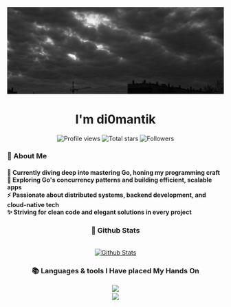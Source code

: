 <a href="https://github.com/di0mantik/di0mantik/blob/main/header.jpg">
  <img src="https://github.com/di0mantik/di0mantik/blob/main/header.jpg" alt="Header Image" style="width:auto; height:auto"/>
</a>

<h1 align="center">I'm di0mantik</h1>

<div align="center">
  <img height="28px" 
    src="https://komarev.com/ghpvc/?username=di0mantik&label=Profile%20views&color=318CE7&style=for-the-badge" 
    alt="Profile views" />
  <img height="28px" 
    alt="Total stars" 
    title="Total stars on GitHub" 
    src="https://custom-icon-badges.herokuapp.com/badge/dynamic/json?logo=star&color=318CE7&labelColor=505050&label=Stars&style=for-the-badge&query=%24.stars&url=https://api.github-star-counter.workers.dev/user/di0mantik"       />
  <img height="28px" 
    alt="Followers" 
    title="Follow me on GitHub" 
    src="https://custom-icon-badges.herokuapp.com/github/followers/di0mantik?color=318CE7&labelColor=505050&style=for-the-badge&logo=person-add&label=Followers&logoColor=white" />
</div>

<h3 align="left">💫 About Me</h3>
<h4> 
🌱 Currently diving deep into mastering Go, honing my programming craft</br>
🔭 Exploring Go's concurrency patterns and building efficient, scalable apps</br>
⚡ Passionate about distributed systems, backend development, and cloud-native tech</br>
✨ Striving for clean code and elegant solutions in every project
</h4>

<h3 align="center">🌱 Github Stats</h3>
<br>
<div align="center">
  <a href="https://github.com/di0mantik">
    <img alt="Github Stats" src="https://streak-stats.demolab.com?user=di0mantik&theme=transparent&hide_border=true"/>
  </a>
</div>

<h3 align="center">📚 Languages & tools I Have placed My Hands On </h3>
<div align="center">
  <img src="https://skillicons.dev/icons?i=gitlab,github,git,bash,nodejs,go,docker,kubernetes" /><br>
  <img src="https://skillicons.dev/icons?i=mysql,postgres,mongodb,obsidian,vscode,arch,vim,neovim" /><br>
</div>
